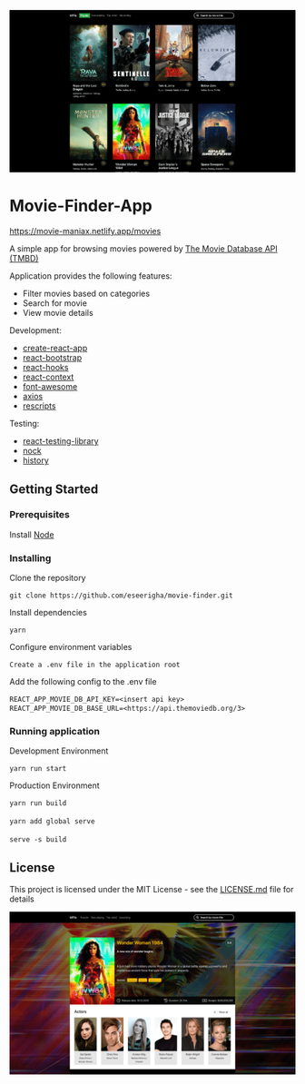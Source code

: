 
![Home Page](home.png?raw=true "MovieMania")

# Movie-Finder-App

https://movie-maniax.netlify.app/movies


A simple app for browsing movies powered by [The Movie Database API (TMBD)](https://developers.themoviedb.org/3/getting-started/introduction)


Application provides the following features:

* Filter movies based on categories
* Search for movie
* View movie details


Development:

* [create-react-app](https://create-react-app.dev/)
* [react-bootstrap](https://react-bootstrap.github.io/)
* [react-hooks](https://reactjs.org/docs/hooks-intro.html)
* [react-context](https://reactjs.org/docs/context.html)
* [font-awesome](https://fontawesome.com/v4.7.0/)
* [axios](https://www.npmjs.com/package/axios)
* [rescripts](https://github.com/harrysolovay/rescripts)

Testing:

* [react-testing-library](https://www.npmjs.com/package/@testing-library/react)
* [nock](https://www.npmjs.com/package/nock)
* [history](https://www.npmjs.com/package/history)


## Getting Started

### Prerequisites
Install [Node](https://nodejs.org/en/download/)

### Installing
Clone the repository
```
git clone https://github.com/eseerigha/movie-finder.git
```
Install dependencies
```
yarn
```
Configure environment variables
```
Create a .env file in the application root
```
Add the following config to the .env file
```
REACT_APP_MOVIE_DB_API_KEY=<insert api key>
REACT_APP_MOVIE_DB_BASE_URL=<https://api.themoviedb.org/3>
```

### Running application

Development Environment
```
yarn run start
```
Production Environment
```
yarn run build

yarn add global serve

serve -s build
```

## License
This project is licensed under the MIT License - see the [LICENSE.md](LICENSE.md) file for details

![Alt text](movie.png?raw=true "MovieManiax")

